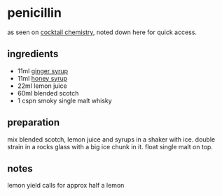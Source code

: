 # penicillin

as seen on [cocktail chemistry](https://youtu.be/JjW8-sBejm0), noted down here for quick access.

## ingredients

- 11ml [ginger syrup](https://github.com/caligin/actual-cookbook/tree/master/drinks/ginger-syrup.md)
- 11ml [honey syrup](https://github.com/caligin/actual-cookbook/tree/master/drinks/honey-syrup.md)
- 22ml lemon juice
- 60ml blended scotch
- 1 cspn smoky single malt whisky

## preparation

mix blended scotch, lemon juice and syrups in a shaker with ice. double strain in a rocks glass with a big ice chunk in it. float single malt on top.

## notes

lemon yield calls for approx half a lemon
